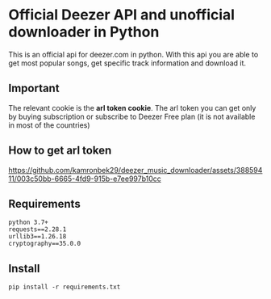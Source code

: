 # Official Deezer API and unofficial downloader in Python

This is an official api for deezer.com in python. With this api you are able to get most popular songs, get specific track information and download it. 

## Important

The relevant cookie is the **arl token cookie**. The arl token you can get only by buying subscription or subscribe to Deezer Free plan (it is not available in most of the countries)

## How to get arl token

https://github.com/kamronbek29/deezer_music_downloader/assets/38859411/003c50bb-6665-4fd9-915b-e7ee997b10cc

## Requirements

```
python 3.7+
requests==2.28.1
urllib3==1.26.18
cryptography==35.0.0
``` 

## Install

``` 
pip install -r requirements.txt
```








